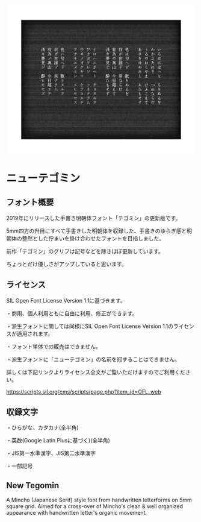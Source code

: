 <img src="./0320.jpg" />

# ニューテゴミン

## フォント概要

2019年にリリースした手書き明朝体フォント「テゴミン」の更新版です。

5mm四方の升目にすべて手書きした明朝体を収録した、手書きのゆらぎ感と明朝体の整然とした佇まいを掛け合わせたフォントを目指しました。

前作「テゴミン」のグリフは記号などを除きほぼ更新しています。

ちょっとだけ優しさがアップしていると思います。



## ライセンス

SIL Open Font License Version 1.1に基づきます。

・商用、個人利用ともに自由に利用、修正ができます。

・派生フォントに関しては同様にSIL Open Font License Version 1.1のライセンスが適用されます。

・フォント単体での販売はできません。

・派生フォントに「ニューテゴミン」の名前を冠することはできません。

詳しくは下記リンクよりライセンス全文がご覧いただけますのでご利用ください。

https://scripts.sil.org/cms/scripts/page.php?item_id=OFL_web



## 収録文字

・ひらがな、カタカナ(全半角)

・英数(Google Latin Plusに基づく)(全半角)

・JIS第一水準漢字、JIS第二水準漢字

・一部記号

## New Tegomin

A Mincho (Japanese Serif) style font from handwritten letterforms on 5mm square grid. Aimed for a cross-over of Mincho's clean & well organized appearance with handwritten letter's organic movement.